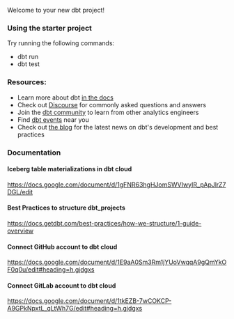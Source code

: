 Welcome to your new dbt project!

### Using the starter project

Try running the following commands:
- dbt run
- dbt test


### Resources:
- Learn more about dbt [in the docs](https://docs.getdbt.com/docs/introduction)
- Check out [Discourse](https://discourse.getdbt.com/) for commonly asked questions and answers
- Join the [dbt community](https://getdbt.com/community) to learn from other analytics engineers
- Find [dbt events](https://events.getdbt.com) near you
- Check out [the blog](https://blog.getdbt.com/) for the latest news on dbt's development and best practices

### Documentation

#### Iceberg table materializations in dbt cloud
https://docs.google.com/document/d/1gFNR63hgHJomSWVIwyIR_pApJlrZ7DGL/edit

#### Best Practices to structure dbt_projects
https://docs.getdbt.com/best-practices/how-we-structure/1-guide-overview

#### Connect GitHub account to dbt cloud
https://docs.google.com/document/d/1E9aA0Sm3Rm1jYUoVwqqA9gQmYkOF0q0u/edit#heading=h.gjdgxs

#### Connect GitLab account to dbt cloud
https://docs.google.com/document/d/1tkEZB-7wCOKCP-A9GPkNpxtL_qLtWh7G/edit#heading=h.gjdgxs